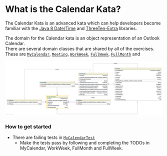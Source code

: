 # **What is the Calendar Kata?**

The Calendar Kata is an advanced kata which can help developers
become familiar with the [Java 8 Date/Time](https://docs.oracle.com/javase/8/docs/api/java/time/package-summary.html) 
and [ThreeTen-Extra](http://www.threeten.org/threeten-extra/) libraries.  

The domain for the Calendar kata is an object representation of an Outlook Calendar.  
There are several domain classes that are shared by all of the exercises.  These are 
[`MyCalendar`](./src/main/java/bnymellon/codekatas/calendarkata/MyCalendar.java), 
[`Meeting`](./src/main/java/bnymellon/codekatas/calendarkata/Meeting.java),
[`WorkWeek`](./src/main/java/bnymellon/codekatas/calendarkata/WorkWeek.java),
[`FullWeek`](./src/main/java/bnymellon/codekatas/calendarkata/FullWeek.java),
[`FullMonth`](./src/main/java/bnymellon/codekatas/calendarkata/FullMonth.java) and

![Diagram](mycalendar.png)
</p> 

### How to get started

* There are failing tests in [`MyCalendarTest`](./src/test/java/bnymellon/codekatas/calendarkata/MyCalendarTest.java)
	* Make the tests pass by following and completing the TODOs in MyCalendar, WorkWeek, FullMonth and FullWeek. 